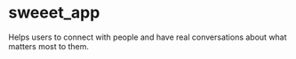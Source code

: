 # sweeet_app
Helps users to connect with people and have real conversations about what matters most to them.
